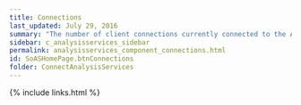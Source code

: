 ```yaml
---
title: Connections
last_updated: July 29, 2016
summary: "The number of client connections currently connected to the Analysis Services server."
sidebar: c_analysisservices_sidebar
permalink: analysisservices_component_connections.html
id: SoASHomePage.btnConnections
folder: ConnectAnalysisServices
---
```





{% include links.html %}
